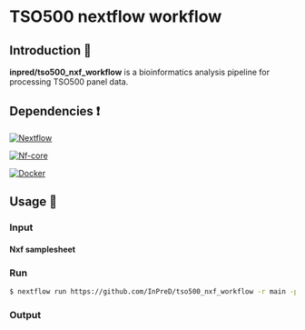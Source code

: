 # TSO500 nextflow workflow

## Introduction :speech_balloon:

**inpred/tso500_nxf_workflow** is a bioinformatics analysis pipeline for processing TSO500 panel data.

## Dependencies :exclamation:

[![Nextflow](https://img.shields.io/badge/nextflow-%E2%89%A522.04.5-green?color=24ae64)](https://www.nextflow.io/)

[![Nf-core](https://img.shields.io/badge/nf--core-%E2%89%A52.7.2-green?color=24ab63)](https://www.nf-co.re/)

[![Docker](https://img.shields.io/badge/docker-%E2%89%A520.10.19-blue?logo=docker&color=0db7ed)](https://www.docker.com/)

## Usage :rocket:

### Input

#### Nxf samplesheet

### Run

```bash
$ nextflow run https://github.com/InPreD/tso500_nxf_workflow -r main -profile docker --input <nxf samplesheet> --outdir output --tso500_resource_folder <path to resources>
```

### Output
